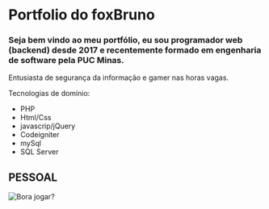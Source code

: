 # Portfolio do foxBruno

### Seja bem vindo ao meu portfólio, eu sou programador web (backend) desde 2017 e recentemente formado em engenharia de software pela PUC Minas.
Entusiasta de segurança da informação e gamer nas horas vagas.

Tecnologias de domínio:

- PHP
- Html/Css
- javascrip/jQuery
- Codeigniter
- mySql
- SQL Server


## PESSOAL

![Bora jogar?](https://media3.giphy.com/media/ZJ6r7T0GWbfdyXgVYs/200w.webp?cid=ecf05e47qlpcn6qzoyiwmfe3k9ccnir7ugx9okgobak8va8l&rid=200w.webp&ct=g)
